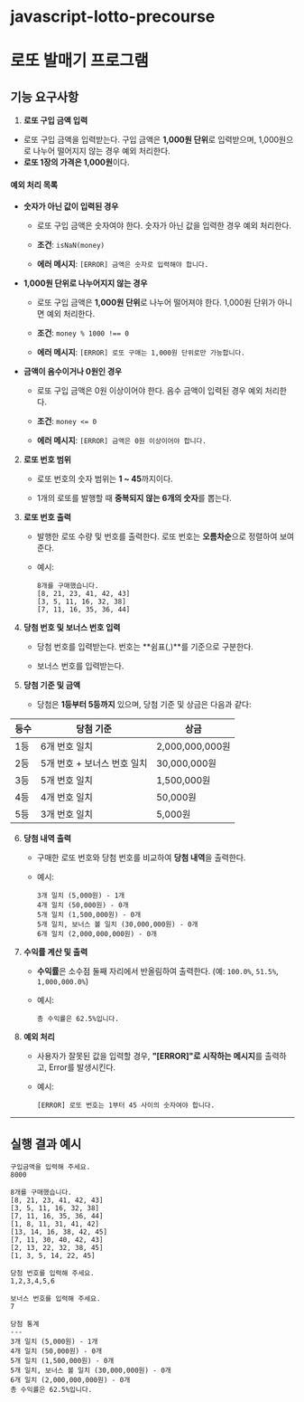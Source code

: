 # javascript-lotto-precourse

# 로또 발매기 프로그램

## 기능 요구사항

1. **로또 구입 금액 입력**

- 로또 구입 금액을 입력받는다. 구입 금액은 **1,000원 단위**로 입력받으며, 1,000원으로 나누어 떨어지지 않는 경우 예외 처리한다.
- **로또 1장의 가격은 1,000원**이다.

#### 예외 처리 목록

- **숫자가 아닌 값이 입력된 경우**

  - 로또 구입 금액은 숫자여야 한다. 숫자가 아닌 값을 입력한 경우 예외 처리한다.

  - **조건**: `isNaN(money)`

  - **에러 메시지**: `[ERROR] 금액은 숫자로 입력해야 합니다.`

- **1,000원 단위로 나누어지지 않는 경우**

  - 로또 구입 금액은 **1,000원 단위**로 나누어 떨어져야 한다. 1,000원 단위가 아니면 예외 처리한다.

  - **조건**: `money % 1000 !== 0`

  - **에러 메시지**: `[ERROR] 로또 구매는 1,000원 단위로만 가능합니다.`

- **금액이 음수이거나 0원인 경우**

  - 로또 구입 금액은 0원 이상이어야 한다.
    음수 금액이 입력된 경우 예외 처리한다.

  - **조건**: `money <= 0`

  - **에러 메시지**: `[ERROR] 금액은 0원 이상이어야 합니다.`

2. **로또 번호 범위**

   - 로또 번호의 숫자 범위는 **1 ~ 45**까지이다.

   - 1개의 로또를 발행할 때 **중복되지 않는 6개의 숫자**를 뽑는다.

3. **로또 번호 출력**

   - 발행한 로또 수량 및 번호를 출력한다. 로또 번호는 **오름차순**으로 정렬하여 보여준다.

   - 예시:
     ```
     8개를 구매했습니다.
     [8, 21, 23, 41, 42, 43]
     [3, 5, 11, 16, 32, 38]
     [7, 11, 16, 35, 36, 44]
     ```

4. **당첨 번호 및 보너스 번호 입력**

   - 당첨 번호를 입력받는다. 번호는 **쉼표(,)**를 기준으로 구분한다.

   - 보너스 번호를 입력받는다.

5. **당첨 기준 및 금액**
   - 당첨은 **1등부터 5등까지** 있으며, 당첨 기준 및 상금은 다음과 같다:

| 등수 | 당첨 기준                   | 상금            |
| ---- | --------------------------- | --------------- |
| 1등  | 6개 번호 일치               | 2,000,000,000원 |
| 2등  | 5개 번호 + 보너스 번호 일치 | 30,000,000원    |
| 3등  | 5개 번호 일치               | 1,500,000원     |
| 4등  | 4개 번호 일치               | 50,000원        |
| 5등  | 3개 번호 일치               | 5,000원         |

6. **당첨 내역 출력**

   - 구매한 로또 번호와 당첨 번호를 비교하여 **당첨 내역**을 출력한다.

   - 예시:
     ```
     3개 일치 (5,000원) - 1개
     4개 일치 (50,000원) - 0개
     5개 일치 (1,500,000원) - 0개
     5개 일치, 보너스 볼 일치 (30,000,000원) - 0개
     6개 일치 (2,000,000,000원) - 0개
     ```

7. **수익률 계산 및 출력**

   - **수익률**은 소수점 둘째 자리에서 반올림하여 출력한다. (예: `100.0%`, `51.5%`, `1,000,000.0%`)

   - 예시:
     ```
     총 수익률은 62.5%입니다.
     ```

8. **예외 처리**

   - 사용자가 잘못된 값을 입력할 경우, **"[ERROR]"로 시작하는 메시지**를 출력하고, Error를 발생시킨다.

   - 예시:
     ```
     [ERROR] 로또 번호는 1부터 45 사이의 숫자여야 합니다.
     ```

---

## 실행 결과 예시

```
구입금액을 입력해 주세요.
8000

8개를 구매했습니다.
[8, 21, 23, 41, 42, 43]
[3, 5, 11, 16, 32, 38]
[7, 11, 16, 35, 36, 44]
[1, 8, 11, 31, 41, 42]
[13, 14, 16, 38, 42, 45]
[7, 11, 30, 40, 42, 43]
[2, 13, 22, 32, 38, 45]
[1, 3, 5, 14, 22, 45]

당첨 번호를 입력해 주세요.
1,2,3,4,5,6

보너스 번호를 입력해 주세요.
7

당첨 통계
---
3개 일치 (5,000원) - 1개
4개 일치 (50,000원) - 0개
5개 일치 (1,500,000원) - 0개
5개 일치, 보너스 볼 일치 (30,000,000원) - 0개
6개 일치 (2,000,000,000원) - 0개
총 수익률은 62.5%입니다.
```
